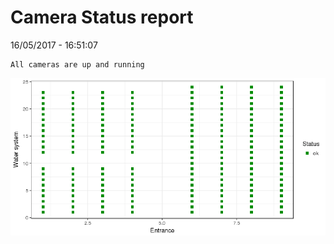 Camera Status report
================
16/05/2017 - 16:51:07

    All cameras are up and running

![](camreport_files/figure-markdown_github/unnamed-chunk-2-1.png)
